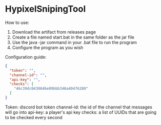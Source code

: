# HypixelSnipingTool

How to use:
1. Download the artifact from releases page
2. Create a file named start.bat in the same folder as the jar file
3. Use the java -jar <FileName> command in your .bat file to run the program
4. Configure the program as you wish


Configuration guide:
```json
{
  "token": "",
  "channel-id": "",
  "api-key": "",
  "checks": [
    "46c39dc043084be09bbb348a40476280"
  ]
}
```

Token: discord bot token
channel-id: the id of the channel that messages will go into
api-key: a player's api key
checks: a list of UUIDs that are going to be checked every second
